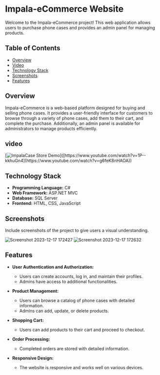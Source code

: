 # Impala-eCommerce Website

Welcome to the Impala-eCommerce project! This web application allows users to purchase phone cases and provides an admin panel for managing products.

## Table of Contents
- [Overview](#overview)
- [Video](#video)
- [Technology Stack](#technology-stack)
- [Screenshots](#screenshots)
- [Features](#features)

## Overview
Impala-eCommerce is a web-based platform designed for buying and selling phone cases. It provides a user-friendly interface for customers to browse through a variety of phone cases, add them to their cart, and complete the purchase. Additionally, an admin panel is available for administrators to manage products efficiently.

## video
[![ImpalaCase Store Demo]([https://i.ytimg.com/vi/1P--kkhuGn4/hqdefault.jpg?s…AFwAcABBg==&rs=AOn4CLBGWHW98xu1w9NyUNQZSJcRAyYutQ](https://i.ytimg.com/vi/g6feK8nHAOA/hqdefault.jpg?sqp=-oaymwE2CNACELwBSFXyq4qpAygIARUAAIhCGAFwAcABBvABAfgB_gmAAtAFigIMCAAQARhQIFUoZTAP&rs=AOn4CLBoTDaRDBwJllc3qsNfoDiDzn41-g))]([https://www.youtube.com/watch?v=1P--kkhuGn4](https://www.youtube.com/watch?v=g6feK8nHAOA))

## Technology Stack
- **Programming Language:** C#
- **Web Framework:** ASP.NET MVC
- **Database:** SQL Server
- **Frontend:** HTML, CSS, JavaScript

## Screenshots
Include screenshots of the project to give users a visual understanding.

![Screenshot 2023-12-17 172427](https://github.com/NiravMoradiya777/ImpalaCase-eCommerce/assets/135846177/4b7e0c22-34cd-4b86-9898-74ad556749a1)
![Screenshot 2023-12-17 172632](https://github.com/NiravMoradiya777/ImpalaCase-eCommerce/assets/135846177/1de0eb86-992e-4508-b65a-f8648de405c3)


## Features
- **User Authentication and Authorization:**
  - Users can create accounts, log in, and maintain their profiles.
  - Admins have access to additional functionalities.

- **Product Management:**
  - Users can browse a catalog of phone cases with detailed information.
  - Admins can add, update, or delete products.

- **Shopping Cart:**
  - Users can add products to their cart and proceed to checkout.

- **Order Processing:**
  - Completed orders are stored with detailed information.

- **Responsive Design:**
  - The website is responsive and works well on various devices.
